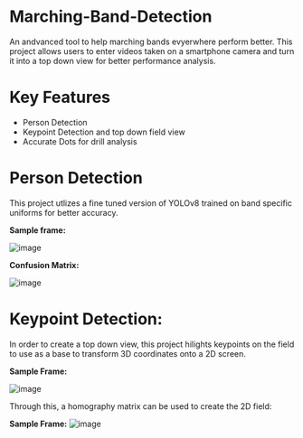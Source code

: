 # Marching-Band-Detection

An andvanced tool to help marching bands evyerwhere perform better. This project allows users to enter videos taken on a smartphone camera and turn it into a top down view for better performance analysis. 

# Key Features

- Person Detection
- Keypoint Detection and top down field view
- Accurate Dots for drill analysis

# Person Detection

This project utlizes a fine tuned version of YOLOv8 trained on band specific uniforms for better accuracy. 

**Sample frame:**

![image](https://github.com/user-attachments/assets/12a738a5-04b4-47a2-ad34-7ad724231a12)

**Confusion Matrix:**

![image](https://github.com/user-attachments/assets/87676c82-f47a-4668-86fd-ffae3e35ff94)

# Keypoint Detection:

In order to create a top down view, this project hilights keypoints on the field to use as a base to transform 3D coordinates onto a 2D screen.

**Sample Frame:**

![image](https://github.com/user-attachments/assets/d68f91c9-d0bd-4ffe-95c3-52da9f1afbce)

Through this, a homography matrix can be used to create the 2D field:

**Sample Frame:**
![image](https://github.com/user-attachments/assets/2a408f7c-a40f-4285-983d-e60789cc1595)

